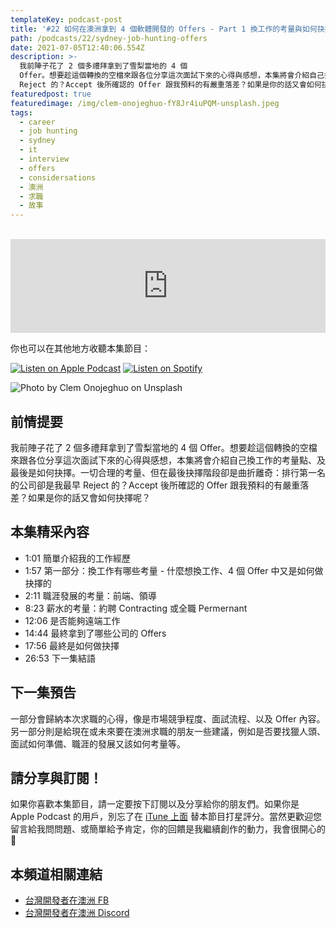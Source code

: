 ```yaml
---
templateKey: podcast-post
title: '#22 如何在澳洲拿到 4 個軟體開發的 Offers - Part 1 換工作的考量與如何抉擇'
path: /podcasts/22/sydney-job-hunting-offers
date: 2021-07-05T12:40:06.554Z
description: >-
  我前陣子花了 2 個多禮拜拿到了雪梨當地的 4 個
  Offer。想要趁這個轉換的空檔來跟各位分享這次面試下來的心得與感想，本集將會介紹自己換工作的考量點、及最後是如何抉擇。一切合理的考量、但在最後抉擇階段卻是曲折離奇：排行第一名的公司卻是我最早
  Reject 的？Accept 後所確認的 Offer 跟我預料的有嚴重落差？如果是你的話又會如何抉擇呢？
featuredpost: true
featuredimage: /img/clem-onojeghuo-fY8Jr4iuPQM-unsplash.jpeg
tags:
  - career
  - job hunting
  - sydney
  - it
  - interview
  - offers
  - considersations
  - 澳洲
  - 求職
  - 故事
---
```

<br/>
<iframe src="https://www.listennotes.com/podcasts/flycoder-飛行開發者/22-如何在雪梨拿到-4-個軟體開發的-offer-E57qXdxe6Ci/embed/" height="150px" width="100%" style="width: 1px; min-width: 100%;" frameborder="0" scrolling="no"></iframe>

你也可以在其他地方收聽本集節目：

[![Listen on Apple Podcast](/img/apple_badge.svg)](https://podcasts.apple.com/au/podcast/22-%E5%A6%82%E4%BD%95%E5%9C%A8%E9%9B%AA%E6%A2%A8%E6%8B%BF%E5%88%B0-4-%E5%80%8B%E8%BB%9F%E9%AB%94%E9%96%8B%E7%99%BC%E7%9A%84-offer-part-1-%E6%8F%9B%E5%B7%A5%E4%BD%9C%E7%9A%84%E8%80%83%E9%87%8F%E8%88%87%E5%A6%82%E4%BD%95%E6%8A%89%E6%93%87/id1479619488?i=1000527580914) [![Listen on Spotify](/img/spotify-badge-165x40.svg)](https://open.spotify.com/episode/0LyNBTdTsmDnhdBm0GjYEe)

![Photo by Clem Onojeghuo on Unsplash](/img/clem-onojeghuo-fY8Jr4iuPQM-unsplash.jpeg 'Hire Me!')

## 前情提要

我前陣子花了 2 個多禮拜拿到了雪梨當地的 4 個 Offer。想要趁這個轉換的空檔來跟各位分享這次面試下來的心得與感想，本集將會介紹自己換工作的考量點、及最後是如何抉擇。一切合理的考量、但在最後抉擇階段卻是曲折離奇：排行第一名的公司卻是我最早 Reject 的？Accept 後所確認的 Offer 跟我預料的有嚴重落差？如果是你的話又會如何抉擇呢？

## 本集精采內容

- 1:01 簡單介紹我的工作經歷
- 1:57 第一部分：換工作有哪些考量 - 什麼想換工作、4 個 Offer 中又是如何做抉擇的
- 2:11 職涯發展的考量：前端、領導
- 8:23 薪水的考量：約聘 Contracting 或全職 Permernant
- 12:06 是否能夠遠端工作
- 14:44 最終拿到了哪些公司的 Offers
- 17:56 最終是如何做抉擇
- 26:53 下一集結語

## 下一集預告

一部分會歸納本次求職的心得，像是市場競爭程度、面試流程、以及 Offer 內容。另一部分則是給現在或未來要在澳洲求職的朋友一些建議，例如是否要找獵人頭、面試如何準備、職涯的發展又該如何考量等。

## 請分享與訂閱！

如果你喜歡本集節目，請一定要按下訂閱以及分享給你的朋友們。如果你是 Apple Podcast 的用戶，別忘了在 [iTune 上面](https://podcasts.apple.com/au/podcast/flycoder-%E9%A3%9B%E8%A1%8C%E9%96%8B%E7%99%BC%E8%80%85/id1479619488) 替本節目打星評分。當然更歡迎您留言給我問問題、或簡單給予肯定，你的回饋是我繼續創作的動力，我會很開心的 🙏

## 本頻道相關連結

- [台灣開發者在澳洲 FB](https://www.facebook.com/groups/1093925090649556)
- [台灣開發者在澳洲 Discord](https://discord.gg/23KQEcE)
